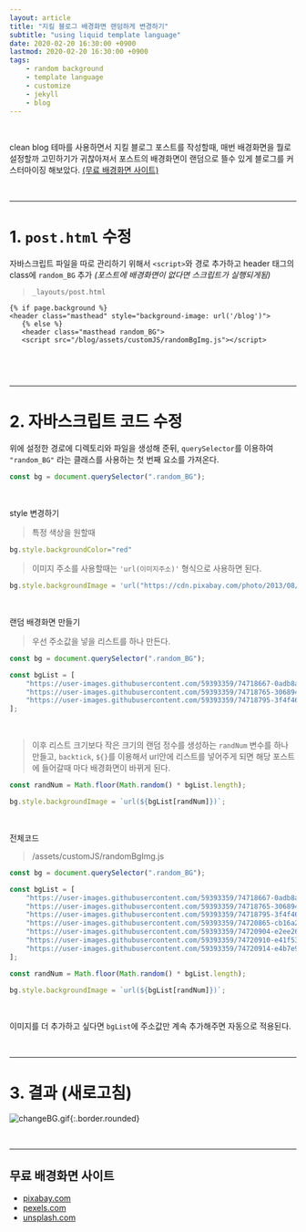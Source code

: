 ```yaml
---
layout: article
title: "지킬 블로그 배경화면 랜덤하게 변경하기"
subtitle: "using liquid template language"
date: 2020-02-20 16:30:00 +0900
lastmod: 2020-02-20 16:30:00 +0900
tags: 
    - random background
    - template language
    - customize
    - jekyll
    - blog
---
```


<br>

clean blog 테마를 사용하면서 지킬 블로그 포스트를 작성할때, 매번 배경화면을 뭘로 설정할까 고민하기가 귀찮아져서 포스트의 배경화면이 랜덤으로 뜰수 있게 블로그를 커스터마이징 해보았다. <a href="#무료-배경화면-사이트">(무료 배경화면 사이트)</a>

<br>

---

# 1. `post.html` 수정

자바스크립트 파일을 따로 관리하기 위해서 `<script>`와 경로 추가하고 header 태그의 class에 `random_BG` 추가 *(포스트에 배경화면이 없다면 스크립트가 실행되게됨)*

> `_layouts/post.html`

<div class="language-html highlighter-rouge"><div class="highlight"><pre class="highlight"><code>&#123;&#37; if page.background &#37;&#125;
<span class="nt">&lt;header</span> <span class="na">class=</span><span class="s">"masthead"</span> <span class="na">style=</span><span class="s">"background-image: url('/blog')"</span><span class="nt">&gt;</span>
   &#123;&#37; else &#37;&#125;
   <span class="nt">&lt;header</span> <span class="na">class=</span><span class="s">"masthead random_BG"</span><span class="nt">&gt;</span>
   <span class="nt">&lt;script </span><span class="na">src=</span><span class="s">"/blog/assets/customJS/randomBgImg.js"</span><span class="nt">&gt;&lt;/script&gt;</span>

</code></pre></div></div>

<br>

---

# 2. 자바스크립트 코드 수정

위에 설정한 경로에 디렉토리와 파일을 생성해 준뒤, `querySelector`를 이용하여 `"random_BG"` 라는 클래스를 사용하는 첫 번째 요소를 가져온다.

```js
const bg = document.querySelector(".random_BG");
```

<br>

style 변경하기

> 특정 색상을 원할때
```js
bg.style.backgroundColor="red"
```

> 이미지 주소를 사용할때는 `'url(이미지주소)'` 형식으로 사용하면 된다.
```js
bg.style.backgroundImage = 'url("https://cdn.pixabay.com/photo/2013/08/28/12/03/plumage-176723_960_720.jpg")';
```

<br>

랜덤 배경화면 만들기

> 우선 주소값을 넣을 리스트를 하나 만든다.

```js
const bg = document.querySelector(".random_BG");

const bgList = [
    "https://user-images.githubusercontent.com/59393359/74718667-0adb8a80-5276-11ea-8bc3-0e36c67cf28a.jpg",
    "https://user-images.githubusercontent.com/59393359/74718765-30689400-5276-11ea-8a91-dd7ce797074b.jpg",
    "https://user-images.githubusercontent.com/59393359/74718795-3f4f4680-5276-11ea-9f52-58bb99cb2db0.jpg"
];
```

<br>

> 이후 리스트 크기보다 작은 크기의 랜덤 정수를 생성하는 `randNum` 변수를 하나 만들고, `backtick`, `${}`를 이용해서 url안에 리스트를 넣어주게 되면 해당 포스트에 들어갈때 마다 배경화면이 바뀌게 된다.

```js
const randNum = Math.floor(Math.random() * bgList.length);

bg.style.backgroundImage = `url(${bgList[randNum]})`;
```

<br>

전체코드

> /assets/customJS/randomBgImg.js

```js
const bg = document.querySelector(".random_BG");

const bgList = [
    "https://user-images.githubusercontent.com/59393359/74718667-0adb8a80-5276-11ea-8bc3-0e36c67cf28a.jpg",
    "https://user-images.githubusercontent.com/59393359/74718765-30689400-5276-11ea-8a91-dd7ce797074b.jpg",
    "https://user-images.githubusercontent.com/59393359/74718795-3f4f4680-5276-11ea-9f52-58bb99cb2db0.jpg",
    "https://user-images.githubusercontent.com/59393359/74720865-cb16a200-5279-11ea-9318-05e4f75b1106.jpg",
    "https://user-images.githubusercontent.com/59393359/74720904-e2ee2600-5279-11ea-9440-3b3eb9904c22.jpg",
    "https://user-images.githubusercontent.com/59393359/74720910-e41f5300-5279-11ea-9c63-ff84698e3c7f.jpg",
    "https://user-images.githubusercontent.com/59393359/74720914-e4b7e980-5279-11ea-9532-c262caf64f00.jpg"
];

const randNum = Math.floor(Math.random() * bgList.length);

bg.style.backgroundImage = `url(${bgList[randNum]})`;
```

<br>

이미지를 더 추가하고 싶다면 `bgList`에 주소값만 계속 추가해주면 자동으로 적용된다.

<br>

---

# 3. 결과 (새로고침)

![changeBG.gif](https://user-images.githubusercontent.com/59393359/74720122-9d7d2900-5278-11ea-9683-be4098a74a21.gif){:.border.rounded}

<br>

---

## 무료 배경화면 사이트

- [pixabay.com](https://pixabay.com/ko/)
- [pexels.com](https://www.pexels.com/)
- [unsplash.com](https://unsplash.com/)

<br><br><br><br>